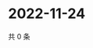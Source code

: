# 2022-11-24

共 0 条

<!-- BEGIN WEIBO -->
<!-- 最后更新时间 Thu Nov 24 2022 12:18:29 GMT+0800 (China Standard Time) -->

<!-- END WEIBO -->
